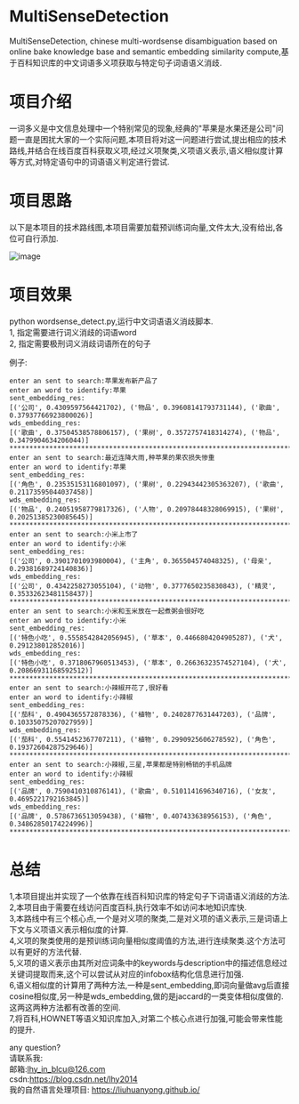 # MultiSenseDetection
MultiSenseDetection, chinese multi-wordsense disambiguation based on online bake knowledge base and semantic embedding similarity compute,基于百科知识库的中文词语多义项获取与特定句子词语语义消歧. 

# 项目介绍
一词多义是中文信息处理中一个特别常见的现象,经典的"苹果是水果还是公司"问题一直是困扰大家的一个实际问题,本项目将对这一问题进行尝试,提出相应的技术路线,并结合在线百度百科获取义项,经过义项聚类,义项语义表示,语义相似度计算等方式,对特定语句中的词语语义判定进行尝试.  

# 项目思路
以下是本项目的技术路线图,本项目需要加载预训练词向量,文件太大,没有给出,各位可自行添加.  

![image](https://github.com/liuhuanyong/MultiSenseDetection/blob/master/img/route.png)

# 项目效果
python wordsense_detect.py,运行中文词语语义消歧脚本.  
1, 指定需要进行词义消歧的词语word  
2, 指定需要极刑词义消歧词语所在的句子  

例子:

    enter an sent to search:苹果发布新产品了
    enter an word to identify:苹果
    sent_embedding_res:
    [('公司', 0.4309597564421702), ('物品', 0.39608141793731144), ('歌曲', 0.37937766923800026)]
    wds_embedding_res:
    [('歌曲', 0.37504538578806157), ('果树', 0.3572757418314274), ('物品', 0.3479904634206044)]
    ****************************************************************************************
    enter an sent to search:最近连降大雨,种苹果的果农损失惨重
    enter an word to identify:苹果
    sent_embedding_res:
    [('角色', 0.23535153116801097), ('果树', 0.22943442305363207), ('歌曲', 0.21173595044037458)]
    wds_embedding_res:
    [('物品', 0.24051958779817326), ('人物', 0.20978448328069915), ('果树', 0.20251385230085645)]
    ****************************************************************************************
    enter an sent to search:小米上市了
    enter an word to identify:小米
    sent_embedding_res:
    [('公司', 0.3901701093980004), ('主角', 0.365504574048325), ('母亲', 0.29381689724140836)]
    wds_embedding_res:
    [('公司', 0.4342258273055104), ('动物', 0.3777650235830843), ('精灵', 0.35332623481158437)]
    ****************************************************************************************
    enter an sent to search:小米和玉米放在一起煮粥会很好吃
    enter an word to identify:小米
    sent_embedding_res:
    [('特色小吃', 0.5558542842056945), ('草本', 0.4466804204905287), ('犬', 0.291238012852016)]
    wds_embedding_res:
    [('特色小吃', 0.3718067960513453), ('草本', 0.26636323574527104), ('犬', 0.20866931168592512)]
    ****************************************************************************************
    enter an sent to search:小辣椒开花了,很好看
    enter an word to identify:小辣椒
    sent_embedding_res:
    [('茄科', 0.4904365572878336), ('植物', 0.2402877631447203), ('品牌', 0.10335075207027959)]
    wds_embedding_res:
    [('茄科', 0.5541452367707211), ('植物', 0.2990925606278592), ('角色', 0.19372604287529646)]
    ****************************************************************************************
    enter an sent to search:小辣椒,三星,苹果都是特别畅销的手机品牌
    enter an word to identify:小辣椒
    sent_embedding_res:
    [('品牌', 0.7590410310876141), ('歌曲', 0.5101141696340716), ('女友', 0.4695221792163845)]
    wds_embedding_res:
    [('品牌', 0.5786736513059438), ('植物', 0.407433638956153), ('角色', 0.34862850174224996)]
    ****************************************************************************************

# 总结
1,本项目提出并实现了一个依靠在线百科知识库的特定句子下词语语义消歧的方法.  
2,本项目由于需要在线访问百度百科,执行效率不如访问本地知识库快.  
3,本路线中有三个核心点,一个是对义项的聚类,二是对义项的语义表示,三是词语上下文与义项语义表示相似度的计算.  
4,义项的聚类使用的是预训练词向量相似度阈值的方法,进行连续聚类.这个方法可以有更好的方法代替.  
5,义项的语义表示由其所对应词条中的keywords与description中的描述信息经过关键词提取而来,这个可以尝试从对应的infobox结构化信息进行加强.  
6,语义相似度的计算用了两种方法,一种是sent_embedding,即词向量做avg后直接cosine相似度,另一种是wds_embedding,做的是jaccard的一类变体相似度做的.这两这两种方法都有改善的空间.  
7,将百科,HOWNET等语义知识库加入,对第二个核心点进行加强,可能会带来性能的提升. 

any question?  
请联系我:  
邮箱:lhy_in_blcu@126.com  
csdn:https://blog.csdn.net/lhy2014  
我的自然语言处理项目: https://liuhuanyong.github.io/  
